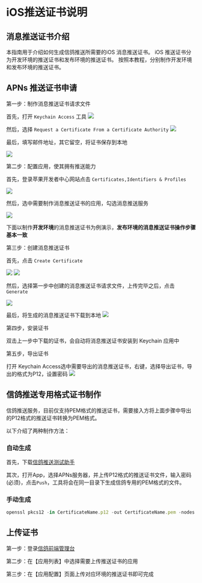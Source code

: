# iOS推送证书说明


## 消息推送证书介绍
本指南用于介绍如何生成信鸽推送所需要的iOS 消息推送证书。
iOS 推送证书分为开发环境的推送证书和发布环境的推送证书。
按照本教程，分别制作开发环境和发布环境的推送证书。



## APNs 推送证书申请

第一步：制作消息推送证书请求文件

首先，打开 ```Keychain Access``` 工具
![](/assets/iOSCert/1.jpg)



 然后，选择 ```Request a Certificate From a Certificate Authority```
 ![](/assets/iOSCert/2.jpg)

最后，填写邮件地址，其它留空，将证书保存到本地

![](/assets/iOSCert/3.jpg)

第二步：配置应用，使其拥有推送能力

首先，登录苹果开发者中心网站点击 ```Certificates,Identifiers & Profiles```

![](/assets/iOSCert/4.jpg)



然后，选中需要制作消息推送证书的应用，勾选消息推送服务

![](/assets/iOSCert/5.jpg)



下面以制作**开发环境**的消息推送证书为例演示，**发布环境的消息推送证书操作步骤基本一致**

第三步：创建消息推送证书



首先，点击 ```Create Certificate```

 ![](/assets/iOSCert/6.jpg)
 ![](/assets/iOSCert/7.jpg)



然后，选择第一步中创建的消息推送证书请求文件，上传完毕之后，点击 ```Generate```

![](/assets/iOSCert/8.jpg)



最后，将生成的消息推送证书下载到本地
![](/assets/iOSCert/9.jpg)



第四步，安装证书

双击上一步中下载的证书，会自动将消息推送证书安装到 Keychain 应用中



第五步，导出证书



打开 Keychain Access选中需要导出的消息推送证书，右键，选择导出证书，导出的格式为P12，设置密码
![](/assets/iOSCert/10.jpg)



## 信鸽推送专用格式证书制作

信鸽推送服务，目前仅支持PEM格式的推送证书，需要接入方将上面步骤中导出的P12格式的推送证书转换为PEM格式。

以下介绍了两种制作方法：

### 自动生成

首先，下载[信鸽推送测试助手](http://xg.qq.com/pigeon_v2/resource/sdk/XGPushTool.zip)

其次，打开App，选择APNs服务器，并上传P12格式的推送证书文件，输入密码(必须)，点击```Push```，工具将会在同一目录下生成信鸽专用的PEM格式的文件。



### 手动生成

```javascript
openssl pkcs12 -in CertificateName.p12 -out CertificateName.pem -nodes
```


## 上传证书

第一步：登录[信鸽前端管理台](http://xg.qq.com)

第二步：在【应用列表】中选择需要上传推送证书的应用

第三步：在【应用配置】页面上传对应环境的推送证书即可完成